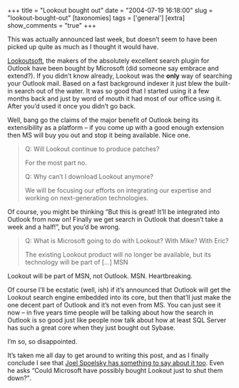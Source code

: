 +++
title = "Lookout bought out"
date = "2004-07-19 16:18:00"
slug = "lookout-bought-out"
[taxonomies]
tags = ['general']
[extra]
show_comments = "true"
+++

This was actually announced last week, but doesn’t seem to have been picked up quite as much as I thought it would have.

[Lookoutsoft](http://www.lookoutsoft.com), the makers of the absolutely excellent search plugin for Outlook have been bought by Microsoft (did someone say embrace and extend?). If you didn’t know already, Lookout was the **only** way of searching your Outlook mail. Based on a fast background indexer it just blew the built-in search out of the water. It was so good that I started using it a few months back and just by word of mouth it had most of our office using it. After you’d used it once you didn’t go back.

Well, bang go the claims of the major benefit of Outlook being its extensibility as a platform – if you come up with a good enough extension then MS will buy you out and stop it being available. Nice one.

> Q: Will Lookout continue to produce patches?
> 
> For the most part no.
> 
> Q: Why can’t I download Lookout anymore?
> 
> We will be focusing our efforts on integrating our expertise and working on next-generation technologies.

Of course, you might be thinking “But this is great! It’ll be integrated into Outlook from now on! Finally we get search in Outlook that doesn’t take a week and a half!”, but you’d be wrong.

> Q: What is Microsoft going to do with Lookout? With Mike? With Eric?
> 
> The existing Lookout product will no longer be available, but its technology will be part of \[…\] MSN

Lookout will be part of MSN, not Outlook. MSN. Heartbreaking.

Of course I’ll be ecstatic (well, ish) if it’s announced that Outlook will get the Lookout search engine embedded into its core, but then that’ll just make the one decent part of Outlook and it’s not even from MS. You can just see it now – in five years time people will be talking about how the search in Outlook is so good just like people now talk about how at least SQL Server has such a great core when they just bought out Sybase.

I’m so, so disappointed.

It’s taken me all day to get around to writing this post, and as I finally conclude I see that [Joel Spoelsky has something to say about it too](http://www.joelonsoftware.com/items/2004/07/19.html). Even he asks <q cite="http://www.joelonsoftware.com/items/2004/07/19.html">Could Microsoft have possibly bought Lookout just to shut them down?</q>.
